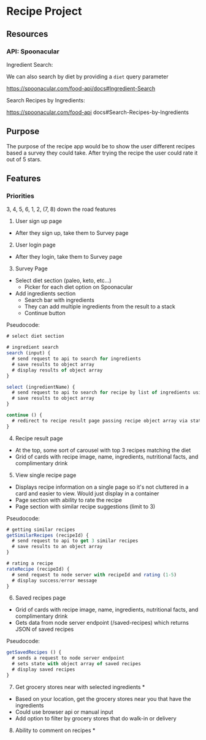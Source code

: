 # Recipe Project

## Resources
### API: Spoonacular
Ingredient Search:

We can also search by diet by providing a `diet` query parameter

https://spoonacular.com/food-api/docs#Ingredient-Search

Search Recipes by Ingredients:

https://spoonacular.com/food-api docs#Search-Recipes-by-Ingredients



## Purpose
The purpose of the recipe app would be to show the user different recipes based a survey they could take. After trying the recipe the user could rate it out of 5 stars.

## Features

### Priorities
3, 4, 5, 6, 1, 2, (7, 8) down the road features

1. User sign up page
  - After they sign up, take them to Survey page

2. User login page
  - After they login, take them to Survey page

3. Survey Page
  - Select diet section (paleo, keto, etc...)
    - Picker for each diet option on Spoonacular
  - Add ingredients section
    - Search bar with ingredients
    - They can add multiple ingredients from the result to a stack
    - Continue button

  Pseudocode:
  ```js
  # select diet section

  # ingredient search
  search (input) {
    # send request to api to search for ingredients
    # save results to object array
    # display results of object array
  }

  select (ingredientName) {
    # send request to api to search for recipe by list of ingredients using the object array
    # save results to object array
  }

  continue () {
    # redirect to recipe result page passing recipe object array via state
  }
  ```

4. Recipe result page
  - At the top, some sort of carousel with top 3 recipes matching the diet
  - Grid of cards with recipe image, name, ingredients, nutritional facts, and complimentary drink

5. View single recipe page
  - Displays recipe information on a single page so it's not cluttered in a card and easier to view. Would just display in a container
  - Page section with ability to rate the recipe
  - Page section with similar recipe suggestions (limit to 3) 

  Pseudocode:
  ```js
  # getting similar recipes
  getSimilarRecipes (recipeId) {
    # send request to api to get 3 similar recipes
    # save results to an object array
  }

  # rating a recipe
  rateRecipe (recipeId) {
    # send request to node server with recipeId and rating (1-5)
    # display success/error message
  }
  ```

6. Saved recipes page
  - Grid of cards with recipe image, name, ingredients, nutritional facts, and complimentary drink
  - Gets data from node server endpoint (/saved-recipes) which returns JSON of saved recipes

  Pseudocode:
  ```js
  getSavedRecipes () {
    # sends a request to node server endpoint
    # sets state with object array of saved recipes
    # display saved recipes 
  }
  ```

7. Get grocery stores near with selected ingredients *
  - Based on your location, get the grocery stores near you 
  that have the ingredients
  - Could use browser api or manual input
  - Add option to filter by grocery stores that do walk-in or delivery

8. Ability to comment on recipes *